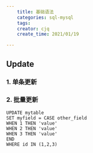 ```yaml
---
    title: 基础语法
    categories: sql-mysql
    tags:
    creator: cjq
    create_time: 2021/01/19

---
```




## Update

### 1. 单条更新

### 2. 批量更新

```
UPDATE mytable 
SET myfield = CASE other_field 
WHEN 1 THEN 'value' 
WHEN 2 THEN 'value' 
WHEN 3 THEN 'value' 
END 
WHERE id IN (1,2,3) 
```


